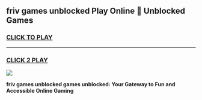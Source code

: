 
## friv games unblocked Play Online 👋 Unblocked Games
<h3>
<a href="https://premium.freeplayer.one?title=friv_games_unblocked&ref=19F">CLICK TO PLAY</a></h3>
<hr>

<h3>
<a href="https://premium.freeplayer.one?title=friv_games_unblocked&ref=19F">CLICK 2 PLAY</a>
  
</h3>

<a href="https://premium.freeplayer.one?title=friv_games_unblocked&ref=19F"><img src="https://clearcache.store/games.png"></a>


**friv games unblocked games unblocked: Your Gateway to Fun and Accessible Online Gaming**
